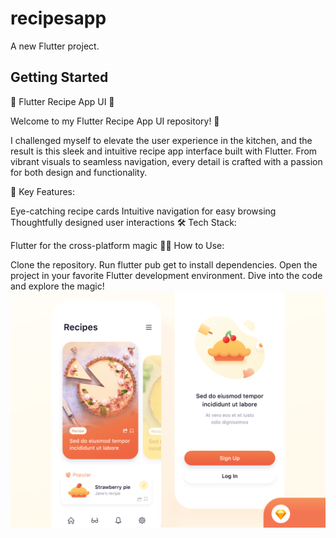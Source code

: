 # recipesapp

A new Flutter project.

## Getting Started

📱 Flutter Recipe App UI 🍳

Welcome to my Flutter Recipe App UI repository! 🚀

I challenged myself to elevate the user experience in the kitchen, and the result is this sleek and intuitive recipe app interface built with Flutter. From vibrant visuals to seamless navigation, every detail is crafted with a passion for both design and functionality.

🌟 Key Features:

Eye-catching recipe cards
Intuitive navigation for easy browsing
Thoughtfully designed user interactions
🛠 Tech Stack:

Flutter for the cross-platform magic
👩‍💻 How to Use:

Clone the repository.
Run flutter pub get to install dependencies.
Open the project in your favorite Flutter development environment.
Dive into the code and explore the magic!
![alt text](https://raw.githubusercontent.com/Djallelbrahmia/receipUiKit/main/screen.png)
